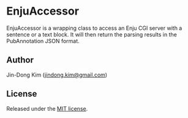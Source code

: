 EnjuAccessor
=============
EnjuAccessor is a wrapping class to access an Enju CGI server with a sentence or a text block.
It will then return the parsing results in the PubAnnotation JSON format.

Author
------
Jin-Dong Kim (jindong.kim@gmail.com)

License
-------
Released under the [MIT license](http://opensource.org/licenses/MIT).
